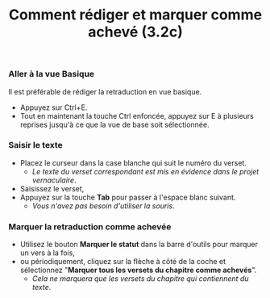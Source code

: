 ﻿---
title: Comment rédiger et marquer comme achevé (3.2c)
---
### Aller à la vue Basique

Il est préférable de rédiger la retraduction en vue basique.

-   Appuyez sur Ctrl+E.
-   Tout en maintenant la touche Ctrl enfoncée, appuyez sur E à plusieurs reprises jusqu'à ce que la vue de base soit sélectionnée.

### Saisir le texte

-   Placez le curseur dans la case blanche qui suit le numéro du verset.  
    -  *Le texte du verset correspondant est mis en évidence dans le projet vernaculaire*.
-   Saisissez le verset,
-   Appuyez sur la touche **Tab** pour passer à l'espace blanc suivant.  
    -  *Vous n'avez pas besoin d'utiliser la souris*.

### Marquer la retraduction comme achevée

-   Utilisez le bouton **Marquer le statut** dans la barre d'outils pour marquer un vers à la fois,
-   ou périodiquement, cliquez sur la flèche à côté de la coche et sélectionnez "**Marquer tous les versets du chapitre comme achevés**".  
    -  *Cela ne marquera que les versets du chapitre qui contiennent du texte*.


